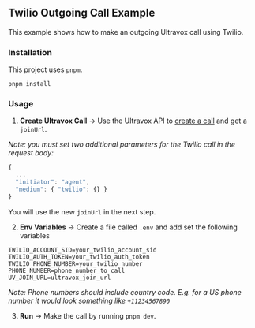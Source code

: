 ## Twilio Outgoing Call Example

This example shows how to make an outgoing Ultravox call using Twilio.

### Installation
This project uses `pnpm`.

`pnpm install`

### Usage
1. **Create Ultravox Call** → Use the Ultravox API to [create a call](http://docs.ultravox.ai/api/calls/#create-call) and get a `joinUrl`.

*Note: you must set two additional parameters for the Twilio call in the request body:*

```javascript
{
  ...
  "initiator": "agent",
  "medium": { "twilio": {} }
}
```

You will use the new `joinUrl` in the next step.

2. **Env Variables** → Create a file called `.env` and add set the following variables

```
TWILIO_ACCOUNT_SID=your_twilio_account_sid
TWILIO_AUTH_TOKEN=your_twilio_auth_token
TWILIO_PHONE_NUMBER=your_twilio_number
PHONE_NUMBER=phone_number_to_call
UV_JOIN_URL=ultravox_join_url
```

*Note: Phone numbers should include country code. E.g. for a US phone number it would look something like `+11234567890`*

3. **Run** → Make the call by running `pnpm dev`.

